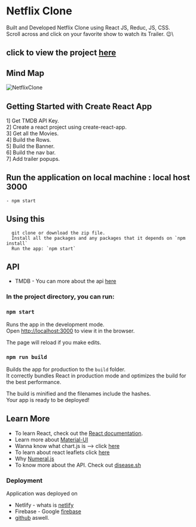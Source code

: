 # Netflix Clone

Built and Developed Netflix Clone using React JS, Reduc, JS, CSS.\
Scroll across and click on your favorite show to watch its Trailer. 😉\

## click to view the project [here](https://rathod-shubham.github.io/Netflix-Clone/)

## Mind Map

![NetflixClone](<img width="1440" alt="Screen Shot 2021-09-19 at 2 53 07 PM" src="https://user-images.githubusercontent.com/58945964/133943077-2ea722e0-e2e7-45db-8d81-173fea97f253.png">)

## Getting Started with Create React App

1] Get TMDB API Key.\
2] Create a react project using create-react-app.\
3] Get all the Movies.\
4] Build the Rows.\
5] Build the Banner.\
6] Build the nav bar.\
7] Add trailer popups.

## Run the application on local machine : local host 3000

    - npm start

## Using this

      git clone or download the zip file.
      Install all the packages and any packages that it depends on `npm install`
      Run the app: `npm start`

## API

- TMDB - You can more about the api [here](https://www.google.com/search?q=tmdb&oq=TMDB&aqs=chrome.0.69i59j69i61l3.2803j0j1&sourceid=chrome&ie=UTF-8)

### In the project directory, you can run:

### `npm start`

Runs the app in the development mode.\
Open [http://localhost:3000](http://localhost:3000) to view it in the browser.

The page will reload if you make edits.

### `npm run build`

Builds the app for production to the `build` folder.\
It correctly bundles React in production mode and optimizes the build for the best performance.

The build is minified and the filenames include the hashes.\
Your app is ready to be deployed!

## Learn More

- To learn React, check out the [React documentation](https://reactjs.org/).
- Learn more about [Material-UI](https://material-ui.com/getting-started/installation/)
- Wanna know what chart.js is --> click [here](https://www.chartjs.org/docs/latest/)
- To learn about react leaflets click [here](https://react-leaflet.js.org/docs/start-installation)
- Why [Numeral.js](http://numeraljs.com)
- To know more about the API. Check out [disease.sh](https://disease.sh)

### Deployment

Application was deployed on

- Netlify - whats is [netlify](https://www.netlify.com)
- Firebase - Google [firebase](https://firebase.google.com)
- [github](https://rathod-shubham.github.io/CovidTracker/) aswell.
